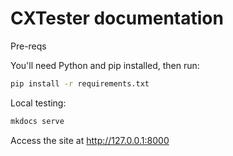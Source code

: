 CXTester documentation
=====================

Pre-reqs

You'll need Python and pip installed, then run:

```bash
pip install -r requirements.txt
```

Local testing:

```bash
mkdocs serve
```

Access the site at http://127.0.0.1:8000

